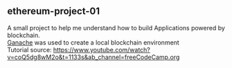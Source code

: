 ## ethereum-project-01  
A small project to help me understand how to build Applications powered by blockchain.   
[Ganache](https://trufflesuite.com/ganache) was used to create a local blockchain environment  
Tutorial source: https://www.youtube.com/watch?v=coQ5dg8wM2o&t=1133s&ab_channel=freeCodeCamp.org
